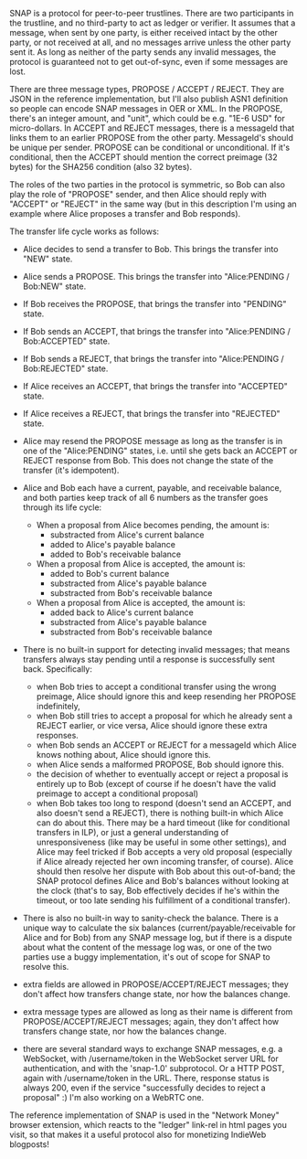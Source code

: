 SNAP is a protocol for peer-to-peer trustlines. There are two participants in the trustline, and no third-party to act as ledger or verifier. It assumes that a message, when sent by one party, is either received intact by the other party, or not received at all, and no messages arrive unless the other party sent it. As long as neither of the party sends any invalid messages, the protocol is guaranteed not to get out-of-sync, even if some messages are lost.
 
There are three message types, PROPOSE / ACCEPT / REJECT. They are JSON in the reference implementation, but I'll also publish ASN1 definition so people can encode SNAP messages in OER or XML. In the PROPOSE, there's an integer amount, and  "unit", which could be e.g. "1E-6 USD" for micro-dollars. In ACCEPT and REJECT messages, there is a messageId that links them to an earlier PROPOSE from the other party. MessageId's should be unique per sender.
PROPOSE can be conditional or unconditional. If it's conditional, then the ACCEPT should mention the correct preimage (32 bytes) for the SHA256 condition (also 32 bytes).
 
The roles of the two parties in the protocol is symmetric, so Bob can also play the role of "PROPOSE"  sender, and then Alice should reply with "ACCEPT" or "REJECT" in the same way (but in this description I'm using an example where Alice proposes a transfer and Bob responds). 
 
The transfer life cycle works as follows:
* Alice decides to send a transfer to Bob. This brings the transfer into "NEW" state.
* Alice sends a PROPOSE. This brings the transfer into "Alice:PENDING / Bob:NEW" state.
* If Bob receives the PROPOSE, that brings the transfer into "PENDING" state.
* If Bob sends an ACCEPT, that brings the transfer into "Alice:PENDING / Bob:ACCEPTED" state.
* If Bob sends a REJECT, that brings the transfer into "Alice:PENDING / Bob:REJECTED" state.
* If Alice receives an ACCEPT, that brings the transfer into "ACCEPTED" state.
* If Alice receives a REJECT, that brings the transfer into "REJECTED" state.
* Alice may resend the PROPOSE message as long as the transfer is in one of the "Alice:PENDING" states, i.e. until she gets back an ACCEPT or REJECT response from Bob. This does not change the state of the transfer (it's  idempotent).
* Alice and Bob each have a current, payable, and receivable balance, and both parties keep track of all 6 numbers as the transfer goes through its life cycle:
  * When a proposal from Alice becomes pending, the amount is:
    * substracted from Alice's current balance
    * added to Alice's payable balance
    * added to Bob's receivable balance
  * When a proposal from Alice is accepted, the amount is:
    * added to Bob's current balance
    * substracted from Alice's payable balance
    * substracted from Bob's receivable balance
  * When a proposal from Alice is accepted, the amount is:
    * added back to Alice's current balance
    * substracted from Alice's payable balance
    * substracted from Bob's receivable balance
 
* There is no built-in support for detecting invalid messages; that means transfers always stay pending until a response is successfully sent back. Specifically:
  * when Bob tries to accept a conditional transfer using the wrong preimage, Alice should ignore this and keep resending her PROPOSE indefinitely,
  * when Bob still tries to accept a proposal for which he already sent a REJECT earlier, or vice versa, Alice should ignore these extra responses.
  * when Bob sends an ACCEPT or REJECT for a messageId which Alice knows nothing about, Alice should ignore this.
  * when Alice sends a malformed PROPOSE, Bob should ignore this.
  * the decision of whether to eventually accept or reject a proposal is entirely up to Bob (except of course if he doesn't have the valid preimage to accept a conditional proposal)
  * when Bob takes too long to respond (doesn't send an ACCEPT, and also doesn't send a REJECT), there is nothing built-in which Alice can do about this. There may be a hard timeout (like for conditional transfers in ILP), or just a general understanding of unresponsiveness (like may be useful in some other settings), and Alice may feel tricked if Bob accepts a very old proposal (especially if Alice already rejected her own incoming transfer, of course). Alice should then resolve her dispute with Bob about this out-of-band; the SNAP protocol defines Alice and Bob's balances without looking at the clock (that's to say, Bob effectively decides if he's within the timeout, or too late sending his fulfillment of a conditional transfer).
* There is also no built-in way to sanity-check the balance. There is a unique way to calculate the six balances (current/payable/receivable for Alice and for Bob) from any SNAP message log, but if there is a dispute about what the content of the message log was, or one of the two parties use a buggy implementation, it's out of scope for SNAP to resolve this.
* extra fields are allowed in PROPOSE/ACCEPT/REJECT messages; they don't affect how transfers change state, nor how the balances change.
* extra message types are allowed as long as their name is different from PROPOSE/ACCEPT/REJECT messages; again, they don't affect how transfers change state, nor how the balances change.
* there are several standard ways to exchange SNAP messages, e.g. a WebSocket, with /username/token in the WebSocket server URL for authentication, and with the 'snap-1.0' subprotocol. Or a HTTP POST, again with /username/token in the URL. There, response status is always 200, even if the service "successfully decides to reject a proposal" :) I'm also working on a WebRTC one.

The reference implementation of SNAP is used in the "Network Money" browser extension, which reacts to the "ledger" link-rel in html pages you visit, so that makes it a useful protocol also for monetizing IndieWeb blogposts!
